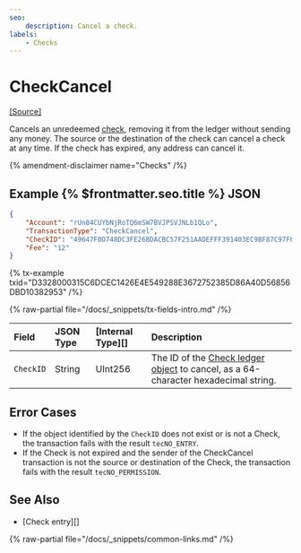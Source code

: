 ```yaml
---
seo:
    description: Cancel a check.
labels:
    - Checks
---
```

# CheckCancel
[[Source]](https://github.com/XRPLF/rippled/blob/master/src/xrpld/app/tx/detail/CancelCheck.cpp "Source")

Cancels an unredeemed [check](../../../../concepts/payment-types/checks.md), removing it from the ledger without sending any money. The source or the destination of the check can cancel a check at any time. If the check has expired, any address can cancel it.

{% amendment-disclaimer name="Checks" /%}

## Example {% $frontmatter.seo.title %} JSON

```json
{
    "Account": "rUn84CUYbNjRoTQ6mSW7BVJPSVJNLb1QLo",
    "TransactionType": "CheckCancel",
    "CheckID": "49647F0D748DC3FE26BDACBC57F251AADEFFF391403EC9BF87C97F67E9977FB0",
    "Fee": "12"
}
```

{% tx-example txid="D3328000315C6DCEC1426E4E549288E3672752385D86A40D56856DBD10382953" /%}

{% raw-partial file="/docs/_snippets/tx-fields-intro.md" /%}

| Field       | JSON Type | [Internal Type][] | Description                    |
|:------------|:----------|:------------------|:-------------------------------|
| `CheckID`   | String    | UInt256           | The ID of the [Check ledger object](../../ledger-data/ledger-entry-types/check.md) to cancel, as a 64-character hexadecimal string. |

## Error Cases

- If the object identified by the `CheckID` does not exist or is not a Check, the transaction fails with the result `tecNO_ENTRY`.
- If the Check is not expired and the sender of the CheckCancel transaction is not the source or destination of the Check, the transaction fails with the result `tecNO_PERMISSION`.

## See Also

- [Check entry][]

{% raw-partial file="/docs/_snippets/common-links.md" /%}
